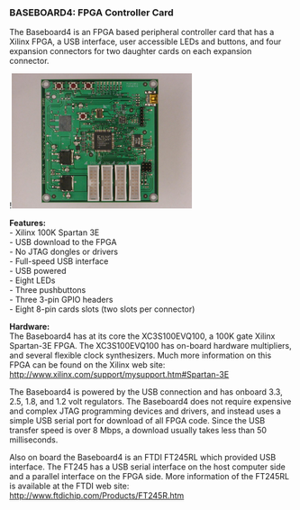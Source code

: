 ### BASEBOARD4: FPGA Controller Card

The Baseboard4 is an FPGA based peripheral controller card that has a
Xilinx FPGA, a USB interface, user accessible LEDs and buttons, and four
expansion connectors for two daughter cards on each expansion connector.

!<img src=bb4.jpg height=240>

**Features:**<br>
  \- Xilinx 100K Spartan 3E<br>
  \- USB download to the FPGA<br>
  \- No JTAG dongles or drivers<br>
  \- Full-speed USB interface<br>
  \- USB powered<br>
  \- Eight LEDs<br>
  \- Three pushbuttons<br>
  \- Three 3-pin GPIO headers<br>
  \- Eight 8-pin cards slots (two slots per connector)<br>


**Hardware:**<br>
The Baseboard4 has at its core the XC3S100EVQ100, a 100K gate Xilinx
Spartan-3E FPGA. The XC3S100EVQ100 has on-board hardware multipliers,
and several flexible clock synthesizers. Much more information on this
FPGA can be found on the Xilinx web site:  
<http://www.xilinx.com/support/mysupport.htm#Spartan-3E>

The Baseboard4 is powered by the USB connection and has onboard 3.3,
2.5, 1.8, and 1.2 volt regulators. The Baseboard4 does not require
expensive and complex JTAG programming devices and drivers, and instead
uses a simple USB serial port for download of all FPGA code. Since the
USB transfer speed is over 8 Mbps, a download usually takes less than 50
milliseconds.

Also on board the Baseboard4 is an FTDI FT245RL which provided USB
interface. The FT245 has a USB serial interface on the host computer side
and a parallel interface on the FPGA side. More information of the FT245RL
is available at the FTDI web site:  
<http://www.ftdichip.com/Products/FT245R.htm>


